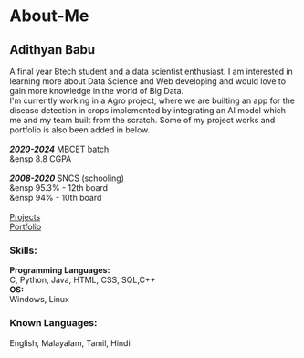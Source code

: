 # About-Me
## Adithyan Babu<br>
A final year Btech student and a data scientist enthusiast.  I am interested in learning more about Data Science and Web developing and would love to gain more knowledge in the world of Big Data.
<br>
I'm currently working in a Agro project, where we are builting an app for the disease detection in crops implemented by integrating an AI model which me and my team built from the scratch.
Some of my project works and portfolio is also been added in below.
<br><br>
***2020-2024*** MBCET batch<br>
&ensp 8.8 CGPA
<br><br>
***2008-2020*** SNCS (schooling)<br>
&ensp 95.3% - 12th board<br>
&ensp 94% - 10th board
<br><br>
[Projects](https://github.com/AdithyanBabu)<br>
[Portfolio](https://adithyanbabu.github.io/AdithyanBabu/)
### Skills:
**Programming Languages:** <br>
C, Python, Java, HTML, CSS, SQL,C++<br>
**OS:**<br>
Windows, Linux
### Known Languages:<br>
English, Malayalam, Tamil, Hindi
